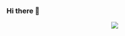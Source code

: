 ### Hi there 👋
<div id="header" align="center">
  <img src="https://media.giphy.com/media/rMnd7B3BMASboHgVep/giphy.gif" />
</div>
<!--
**ravilon/ravilon** is a ✨ _special_ ✨ repository because its `README.md` (this file) appears on your GitHub profile.

Here are some ideas to get you started:

- 🔭 I’m currently working on ...
- 🌱 I’m currently learning ...
- 👯 I’m looking to collaborate on ...
- 🤔 I’m looking for help with ...
- 💬 Ask me about ...
- 📫 How to reach me: ...
- 😄 Pronouns: ...
- ⚡ Fun fact: ...
-->
